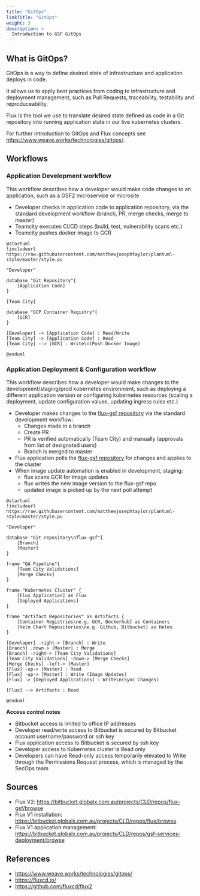 ```yaml
---
title: "GitOps"
linkTitle: "GitOps"
weight: 3
description: >
  Introduction to GSF GitOps
---
```


## What is GitOps?

GitOps is a way to define desired state of infrastructure and application deploys in code.

It allows us to apply best practices from coding to infrastructure and deployment management, such as Pull Requests, traceability, testability and reproduceability.

Flux is the tool we use to translate desired state defined as code in a Git repository into running application state in our live kubernetes clusters.

For further introduction to GitOps and Flux concepts see https://www.weave.works/technologies/gitops/.

## Workflows

### Application Development workflow

This workflow describes how a developer would make code changes to an application, such as a GSF2 microservice or microsite

* Developer checks in application code to application repository, via the standard development workflow (branch, PR, merge checks, merge to master)
* Teamcity executes CI/CD steps (build, test, vulnerability scans etc.)
* Teamcity pushes docker image to GCR

```plantuml
@startuml
!includeurl https://raw.githubusercontent.com/matthewjosephtaylor/plantuml-style/master/style.pu

"Developer"

database "Git Repository"{
    [Application Code]
}

[Team City]

database "GCP Container Registry"{
    [GCR]
}

[Developer] -> [Application Code] : Read/Write
[Team City] -> [Application Code] : Read
[Team City] --> [GCR] : Write\n(Push Docker Image)

@enduml
```


### Application Deployment & Configuration workflow

This workflow describes how a developer would make changes to the development/staging/prod kubernetes environment, such as deploying a different application version or configuring kubernetes resources (scaling a deployment, update configuration values, updating ingress rules etc.)

* Developer makes changes to the [flux-gsf repository](https://bitbucket.globalx.com.au/projects/CLD/repos/flux-gsf/browse) via the standard development workflow:
  * Changes made in a branch
  * Create PR
  * PR is verified automatically (Team City) and manually (approvals from list of designated users)
  * Branch is merged to master
* Flux application polls the [flux-gsf repository](https://bitbucket.globalx.com.au/projects/CLD/repos/flux-gsf/browse) for changes and applies to the cluster
* When image update automation is enabled in development, staging:
  * flux scans GCR for image updates
  * flux writes the new image version to the flux-gsf repo
  * updated image is picked up by the next poll attempt

```plantuml
@startuml
!includeurl https://raw.githubusercontent.com/matthewjosephtaylor/plantuml-style/master/style.pu

"Developer"

database "Git repository\nflux-gsf"{
    [Branch]
    [Master]
}

frame "QA Pipeline"{
    [Team City Validations]
    [Merge Checks]
}

frame "Kubernetes Cluster" {
    [Flux Application] as Flux
    [Deployed Applications]
}

frame "Artifact Repositories" as Artifacts {
    [Container Registries\ne.g. GCR, Dockerhub] as Containers
    [Helm Chart Repositories\ne.g. Github, Bitbucket] as Helms
}

[Developer] -right-> [Branch] : Write
[Branch] .down.> [Master] : Merge
[Branch] -right-> [Team City Validations]
[Team City Validations] -down-> [Merge Checks]
[Merge Checks] -left-> [Master]
[Flux] -up-> [Master] : Read
[Flux] -up-> [Master] : Write (Image Updates)
[Flux] -> [Deployed Applications] : Write\n(Sync Changes)

[Flux] --> Artifacts : Read

@enduml
```

**Access control notes**

* Bitbucket access is limited to office IP addresses
* Developer read/write access to Bitbucket is secured by Bitbucket account username/password or ssh key
* Flux application access to Bitbucket is secured by ssh key
* Developer access to Kubernetes cluster is Read only
* Developers can have Read-only access temporarily elevated to Write through the Permissions Request process, which is managed by the SecOps team

## Sources

* Flux V2: https://bitbucket.globalx.com.au/projects/CLD/repos/flux-gsf/browse
* Flux V1 installation: https://bitbucket.globalx.com.au/projects/CLD/repos/flux/browse
* Flux V1 application management: https://bitbucket.globalx.com.au/projects/CLD/repos/gsf-services-deployment/browse

## References

* https://www.weave.works/technologies/gitops/
* https://fluxcd.io/
* https://github.com/fluxcd/flux2
